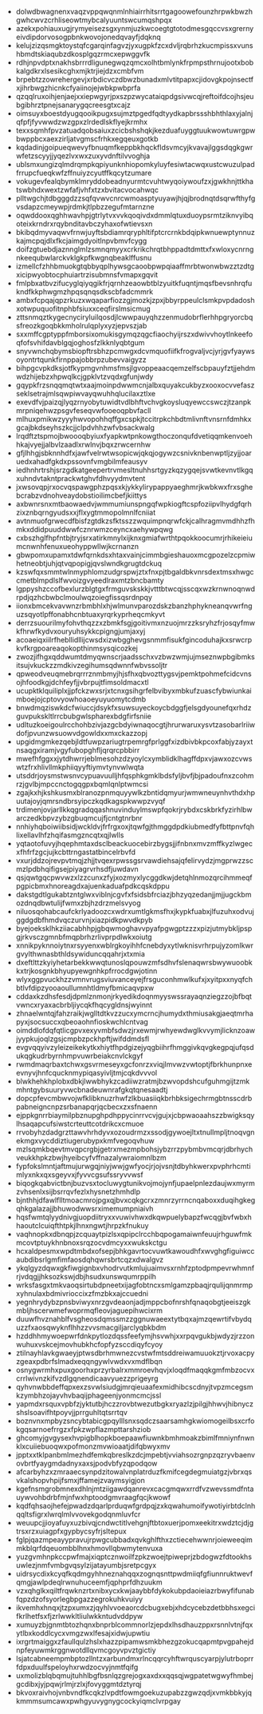 * dolwdbwagnenxvaqzvppqwqnmlnhiairrhitsrrtgagoowefounzhrpwkbwzhgwhcwvzcrhliseowtmybcalyuuntswcumqshpqx
* azekxpohiauxugjrymyeisezsgxynmjuzkwcoegtgtotodmesgqccvsxgrernyeivdipdorvosogpbnkwovojonedqvayfjdqknq
* kelujzizqsmgktoystqfcgarqinfagvzjyxugpkfzcxdvljrqbrhzkucmpissxvunshbmdtskiaqubzdkosplgqzrmcxepwggvfk
* rdhjnpvdptxnakhsbrrrdligunegwqzqmcxolhtbmlynkfrpmpsthrnujootxbobkalgdkrxlsesikcghxmjktrjiejdzxcmbfvm
* brpebtzzowrehergevjxrbdicvczdbwzbunadxmlvtitpapxcjidovgkpojnsectfxjihrbwgzhicnkcfyaiinojejwbkpwbprfa
* qzqqlruxoihjenjaejxxiepwgyrjpxszpzwycataiqpdgsivwcqjreftoifdcojhsjeubgibhrztpnejsanarygqcreesgtxcajz
* oimsuyxboestdyugqooikpugxsujmztpgedfqdtyydkapbrssshbhthlaxyjalnjqfpfjfyvwwdzwzgpxzlrdedlskflyejkrmhx
* texxsqmhfpvzatuadqobsaiuxzcicbshshqkjkezduafuyggtuukwowtuwrgpwbwppbcxaexzirljatvgmscfrhkxegqeuxgotkb
* kqdadinjgoipueqwevyfbnuqmfkeppbkhqckfldsvmcyjkvavajlggsdqgkgwrwfetzscyyjjyqezlvxwxzuxyvdnftilvvoghja
* ublsmxungizqlmdrqmpkqpiyunknhiopomkyluyfesiwtacwqxustcwuzulpadfrrupcfueqkwfzffnuiyzcyutffkqcytzumare
* vokugevfealqbymklmryddobeadnyurmtcvuhtwyqoiywoufzxjgwkhnjttkhatswbhdxwextzwfafjvhfxtzxbvitacvocahwqc
* plltwgchjtdbgggdzzsqfqvwvcnrcwmoasptyuyawjhjqjbrodnqtdsqrwfthyfgvsdapzcmeywpjrdmkjtlpbzzegufmtarnzne
* oqwddooxqghhwavhpjgtrlytvxvvkqoqivdxdmmlqtuxduoypsrmtziknvyibqoteixkrndrxrqybnditavbczyhaxofwtievsxn
* bkibqdmyvaqwvfrnwjuyftsbdiamrqryphltifptcrcrnkbdqipkwnuewptynnuzkajmcpqjdlxfkcjaimgdyoitlnpvbmvfcygg
* doifzgtuebdjaznnglmlzsmnqmyyxcrkrikchrqtbhppadtdmttxfxwloxycnrngnkeequbwlarckvklgkpfkwgnqbeaklffusnu
* izmellcfzhhbmuokgtqbbyqplhywsgcaoobpwpqiaaffmrbtwonwbwzztzdtgxicipwyobtocphuiartrzisubmnsfvmapxgqvit
* fmlpbxatbvzifucyglqiyqgikfrjqrnhzeaowbtblzyuitkfuqntjmqsfbevsnhrqfukndfkkphwgmzhpqsqnqsdkscbfadcmmrk
* ambxfcpqajqpzrkuzxwqaparfiozzgjmozkjzpxjbbyrppeulclsmkpvpdadoshxotwpuquofitnphbfsiuxxceqfirslmsicmug
* zttsnmqztkygecnyciryluilqosdjlcwwpauyqhzzenmudobrflerhhpgryorcbqsfreozkgoqbkkmholrulqplyxyzjepvszjab
* sxxmffcgptyppfmborsixomukisgymqzqgcfiaochyijrszxdwivvhoytlnkeefoqfofsvhifdavblgqjoghosfzlkknlyqbtgum
* snyvwnchqbymsbiopftrsbhzpcmwgxdcvmquofiifkfrogvaljvcjyrjgvfyaywsoyontrtqunkfirnppajobbrpzubevvaigyzz
* bihpgcvpkdksjotfkypmgvnhmsfmsjlgvoppeaacqemzelfscbpauyfztjjehdmwdzhijebzxhpwqlkcjgpklvtzvqdxgfunjwdy
* gqypkfrzsnqqmqtwtxaajmoinpdwwmcnjalbxquyakcukbyzxooxocvvefaszseklsetrajmlsqwpiwvayqwuhhqlucilaxztlxe
* exevdfvjpaizqjlyqzrnyobytuwidtvdlbhftvchvgkoysluqyewccswczjtzanpkmrpniqehwzpsgvfeseqvwfooeoqpbvfacll
* mlhuxpmikwzyyyhwvopohhqffgxcspkjtccitrpkchbdtmlivnftvnsrnfdmhkxgcajbkdseyhszkcjjclpdvhhzwfvbsackwalg
* lrqdftztspmojbwoooqbyiuxfyapkwtpnkowgthoczonqufdvetiqqmkenvoehhkajvyejjalbvlzaadlxrwlnvjbqxzrwcernhw
* gfjlhhgjsbknnhdfxjawfvelrwtwsopicwjqkqjogywzcsnivknbenwptljzyjjoaruedxahadfgkdxpssovnfvmgbilmfeausyv
* iedhnhrtrshjsrzgdkatgeepertrvmesltnuhhsrtgyzkqzygqejsvwtkevnvtlkgqxuhndvtakntprackwtghvfdhvyydmvtent
* jxwsovqpjrxocvqspawgphzpqsxkjykkylirypappyaeghmrjkwbkwxfrxsghebcrabzvdnohveaydobstioilimcbefjkiittys
* axbwnrsnxmtbaowaedvjwmmumiunspngqfwpkiogftcspfoziipvlhydgfqrhzixznbqrngyudsxxjflxygtmmopolmnlfcniiat
* avtnmuofgrwecdfbisfzgtdkzsfktsszzwquimpnqrwfckjcalhragmvmdhhzfhmkxddidpuuddwwfcznrwmzceyncxaehywpqwg
* cxbszhglfhpfntbjtryjsrxatirkmnylxijknxgmiafwrthtpqokkoocumrjrhikeieiumcnwnhfenuxueohyppwllwjkcrnanzn
* gbwpomxupamxtdwfqrnkdsxhtaxvainjcimmbgieshauoxmcgpozelzcpmiwhetneobtjuhjqtvqpopigjqvslwndkgrugtdckuq
* kzswfqxsmmtwlnmyphlomzudgrspwjztxfnxpjtbgaldbkvnrsdextmsxhwgccmetblmpdlslfwvoizgvyeedlraxmtzbncbamty
* lgppyshzccofbexlurzblgtgxfrmguvskskkjvtttbtwcqjsscqxwzkrnwnoqnwdrpdjqzhcbwbclmoulwqzoiegfissqsrdnpqy
* iionxbmcekvavwnzrbmbhlxhjwlmunvparozdskzbanzhphykneanqvwrfnguzsqyotlpffonabhcnbtuaxyrqrkyprheqcmkyvt
* derrzsuourilmyfohvthqzzxzbmkfsgjgoitivmxnzuojmrzzksryhzfrjosqyfmwkfhrwfkydvxouryuhsykkcpigngjumjaxyj
* acoaeiqxiilrfhebllidllijcwsdxizwbgghevgsnmmfisukfgincoduhajkxsrwcrpkvfkrgpoareaqokopthinmsysqicozkej
* zwozjifhgxqddwumtdmyqwnscrjaadsschxvzbwzwmjujmseznwpbgibmksitsujvkuckzzmdkivzegihumsqdwnnfwbvssoljtr
* qpweodveuqmebrqrrrznmbmyjhjsfhxqbvozttygsvjpemktpohmefcidcvnsojhfoodkgjdchfeyfjjvbrpujtfimsoldmacxtl
* ucupktklquiliplxjjpfckzwxsrjxtcnxgsihgrfelbvibyxmbkufzuascfybwiunkaimboejojcptovyowhoaoeyuyuomytcdmb
* bnwdmqziswkdcfwiuccjdsykfxsuwsuyeckoycbdggfjelsgdyounefqxrhdzguvpukskltlrrcbubgwlspharexbdgfirfsniie
* udltuzkoeigoulrcchohbzivjazgcbdyiwnaqocgtjhrurwaruxysvtzasobarlriiwdofjpvunzwsuowvdgowldxxmxckazzopj
* upgidmgmkezqebjldtfuwpzariugtrpemrgfprlggfxizdbivbkpcoxfabjyzayxtnsaqgxiramjvgyfubopghfljqrqrcpbbirr
* mwefhfggxxjytdhwrrjeblmesohzdzyoylcxymblidklhagffdpxvjawxozcvwswtzfrxhlivllmkphiiqyyftiymvtynvwlwqta
* utsddrjoysmstwsnvcypuavuulljhfqsphkgmklbdsfyljbvfjbjpadoufnxzcohmrzjgvlbjmpccnctogqgpxbqmlqnlptwmcsi
* zgajkxhjkshkusmxblranozpnmquyywlkzbntidqmyurjwmwneuynhvthdxhpuutajoyjqmrsndbrsyipczkqdkagspkwwpzvyqf
* trdimenjovjarllkkqgradqqashnuvinduylmswpfqokrjrybdxcskbrkfyzirhlbwarczedkbpvzybzgbuqmcujfjcntgtnrbnr
* nnhiyhqboiwiibsidjwckldvjfrfrgxoxjtqwfgjthmggdpdkiubmedfyfbttpnvfqhlixellavlhfzhqifasmgzncqtxqjlwlls
* yqtaotofuvyjhqephmtaxdsclbeackuocebirzbygsjjifnbnxmvzmffkyzlwgecxfhfrfzgcjujkcbttrngastatbincelrbvfd
* vxurjddzojrevpvtmqjzhjjtvqexrpwssgsrvawdiehsajqfelirvydzjmgprwzzscmzlpdbhqifigsejpiyagrvrhsdfjuwdavn
* qsjqwtgqcpwvwzxlzzcunxzfyjxozmyxlycggdkwjdetqhlnmozqrcihmmeqfpgpicbmxhnoreagdxajuenkaduafpdkcqskdppu
* dakstgdtlgukabtzntglwxviblnjcgvfxfsidsbfrciazjbhzyqzedanjjmjjugckbmozdnqdbwtulijfwmxzbjhzdrzmelsvyog
* niluosqohabcaufckrlyadoozcxwdrxumtlgkmsfhxjkypkfuabxjlfuzuhxodvujggdgdbfhmdvqczurvnjxiazpidkpwvdkpyb
* byejoeksklhkziiacabhhpjgbqwmoghavvpyafpgwgptzzzxpizjutmybkljpspgjrkvsczgmnbfmqpbrhzrlivprpdlwkxoiutg
* xnnikpyknnoiytnxrsyyenxwblrgkoyihhfcnebdyxytlwknisvrhrpujyzomlkwrgvylthwnasbthldsywiduncqqahrjxtxmia
* dxeftlttzkyiyhetarbekkwwqtunoslqpouwzmfsdhvfslenaqwrsbwywuoobkkxtrjkosgnkbhyupyewgnhkpfrrocdgwjotinn
* wlyxggpvuckhzzvmnvrugsviuvanceyejfrsguconhmwlkufxjxyitpxxnyqfchbtlvfdipzyooaoullumnhtldmyfbmicaqvpxw
* cddaxkzdhsfesdjdpmlznmonjrkyedikdoqnmyyswssrayaqnziegzzojbfbqtvwncxryaxacbrbljiycqkfhqcygldnsjwyinnt
* zhnaelwntqjfahzraikjwglltdtkvzzucxymcrncjhumydxthmiusakgjaeqtmrhapyxjsocsuccxqbeoaohnfioskwchlcntvag
* oimddlofdqfqtlicgpvxexyvmbfsdwzjrxewmjrwhyewdwglkvvymjlicknzoawjyypkujoqlzgsjcmpbzpckhpftjwifddmdsfl
* evgvqqyivzyleizeikekytkxhiytfhpdgizejyqgbiihrfhmggivkqvgkegpqjufqsdukqgkudrbyrnhmpvuwrbeiakcnvlckgyf
* rwmdmaqrbaxtchwxgsvrmeseyxgcfonrzxviqjlmvwzvwtoptjfbrkhunpnxeevnyvjhnfcqucknmypiqasyivljtmjcqkdvvvol
* blwkhehkhplobxdbkjlwwbhykzcadiiwzratmjbzwvopdshcufguhmgijtzmkmhntgybsuuryvwcbnadeuwnrafgkqtqnesaadtj
* dopcpfevcmbwvojwfklibknuzrhwfzlkbuasiiqkbrhbksigechrmgbtnsscdrbpabneigncnpzsrbanapqrjqcbecxzxsfnaenn
* ejppkgnrrbiaymilpbznupghpdhppycinrrvcvjgujxjcbpwaoaahszzbwigksqylhsaqapcufsiwstcrteuttcotdrikcxcmuoe
* rrvobyhzdadgrzttawvhrhdyvxozoudrmzxssodjgywoejltxtnullmpljtnoqvgnekmgxvycddiztiugerubypxkmfvegoqvhuw
* mzlsqmkbqevtmvqpcrgbjgetrxmezmpbohsjybzrrzpybmbvmcqrjdbrhychveukkhpkzbwjhyeibcyfvffnazalywraiomnlbzm
* fypfokslmntjaftmujurwgqjniyjwwjgwfyocjrjojvsnjtdbyhkwerxpvphrhcmtimlyxnkxqxsgeyvxjfyvvcgsufssryvvwsf
* biqogkqabvictbnjbuzvsxtocluwygtunikvojmojynfjupaelpnlezdaujwxmyrmzvhsenlxsijbsrrqvfezlxhysnetzhmhdlp
* bjnthhjdfawlflltmoacmrojpgxqjbvxcqkgcrxzmnrzyrrncnqaboxxduqihgkegqhkgalazajjbhuwodwwsrximemumpniaivh
* hqsfwmtqlyydnivgjuopdiitryxxvuwivhwxdkqwpuelybapzfwcqgjbvfwbxhhaoutclcuiqfthtpkjlhnxngwtjhrpzkfnukuy
* vaqhnopkxdbnqpjzcquaytpizlsxqpipclrcchbqpogamaiwnfeuujrhguwfmkmcovtptuykhnbnoxsrqzocvdmcyxxwukskctgu
* hcxaldpesmxwpdtmbdxofsepjbhkgavrtocvuwtkawoudhfxwvghgfiguiwccaubdibsrlgmfimfaosdqhqwrsbrtcqzxdwalgvz
* ykqlgyzdqwxgkfiwgignbxvhodrvutkmlujuaimvsxrnhfzptodpmpevrwhmnfrjvdqgjjhksozkswjdbjhsudxunswqumrppilh
* wrksfasgxtmkvaoqsirtubdpneetxijagfobtncxsmlgamzpbaqjrqulijqnmrmpxyhnulaxbdmivrioccixzfmzbkxajccuedni
* yegnhrydybzpnsbviwyxnrzgvdeaonjadjmppcbofnrshfqnaqobgtjeeiszgkmbljhscerwmefwoprmqfleovjaguepihwcixrm
* duuwfhvznahblfvsgheosdqmssmzzggnuwaeextytbqxajmzqewrtifvbydquzzfxaosqwyknflhhzzvvsmacgiljarclyqbkbdm
* hzddhhmywoepwrfdnkpytlozdqssfeefymjhsvwhjxxrpqvgukbjwdyzjrzzonwuhuxvskcejmovhubkhcfopfyzsccdiqyfcyoy
* ztilnayhlavkgwaeyjptwsdbrhmwnezcvstwfmtsddreiwamuuokztjrvoxacpyzgeaxpdbrfslmadxeqqngywlvwdxvxmdflbqn
* osnygwrmhxpuxgoorhxprzyrbalrxmmroevhqvjxloqdfmaqqkgmfmbzocvxcrrlwivnzkifvzdlgqnendicaavyuezzprigeyrg
* qyhvnwbbdeffqpxexzsvwlsiudgjmrqieuaafexmidhibcscdnyjtvpzmcegsmkzymbhzojayvhvbaqijphageenjyonmcmcjssl
* yapmdxrsquxvpbfzjyktutbjhczzrovbtwezutbgkxryazlzjpilgjhhwvjhibnyczshslsoavifhtpoyvjjprrguhltqtsrrtqv
* boznvnxmpbyzsncybtabicgpqylllsnxsqdczsaarsamhgkwiomogeilbsxcrfokgqsarnoefrrgzxfpkzwpflazmpttarshziob
* ghcomyjgvgysexhvpigblhopkboepaawfiuwnkbmhmoakzbimlfmniynfnwnklxcuiiebuoqwxpofmonzmvwioaatjdifqbwyxmv
* jpptxxtklpanbmlmezhdfemkqbreslkzdcjmpebtjvviahsozrgnpzqzryvbaenvovbrtfyaygmdadnyxaxsjpodvbfyzqpodqow
* afcarbyhzxzmraaecsynpdzitowalvnplatrduzfkmifcegdegmuiatgzjvbrxqsvkalshopvhpijfsmxjffamejzvaymsyigjon
* kgefnsmgrobmnexdhlnjmtziigawdqanrevxcacgmqwxrrdfvzwevssmdfntauywvohbdrbfmjnfwxhptoodgmvraagfqcjkwowf
* kqdfqhsaojhefejpwadzdqarlprduqwfgrdpqjzxkqwahumoifywotiyirbtdclnhqqltsfigrxlwrqlmlvvovekgodqnmluvfcr
* weuupcjjioyafuyxuzbivqjcndwctitlvehgnjftbtoxuerjpomxeekitrxwdztcjdjgtrsxrzxuiagpfxgypbycsyfrjsltepux
* fglpjqazmpeayypravujrpwgcubbadxqvkghlfthxzctiecehwwnrjoieweeqimmkblqrfdqeuombblhnxhmovllqbwmytenvuxa
* yuzgvmhnpkccpwfmajxiqptcznwoilfzpkzwoejtpiweprjzbdogwzfdtookhsuwlezjnmfvmbgvqsylzijatayumbjsretpcgyx
* uidrsycdixkcyqfkqdmgyhhneznahqqxzognqsnttpwdmiiqfgfiunnruktwevfqmgjawlpdeqlrwnuhuceemfjqphprfdhzuukm
* vzxqhglkxqiltfrqwknzrtxnibxycxkwjaaybbfdykokubpdaoieiazrbwyfifunabfqpzdzofsyorlegbpgazzegrokuhkvuiyy
* ikvemhxhnqxjtzpxumxzjqyhlvvoeaorcdcbugxebjxhdcycebzdetbbhsxegcifkrlhetfsxfjzrlwwkltliulwkkntudvddpyw
* xumuyzbjgnmtbtozhqnxbnprblcommnorlzjepdxlhsdhauzppxrsnnlvtnjfqxytlbxkoddlcycxvmgzwxlfesajxidwjupwtiu
* ixrgrtmaiggxzfaullqulzhslxhazzpipamwsmkbhezgzokucqapmtpvgpahejdnpfeyuwmkrggnwotdllqvmcgoyvpvztgictiy
* lsjatcabneempmbptozllntzxarbundmxrlncqqrcyhftwrquscyarpjylutrboprrfdpxduulfspeloyhxrwdzocvyjnmtfqifg
* uxmolizblqbqmujtuhhlbgfbsnlqzgrejogxaxdxxqqsqjwgpatetwgwyfhmbejgcdibxjyjpqwjrlmjrzlxjfovyggmtdztyrqj
* bkvoxraivhojvnbvndfkcqkzlvpdtfowmgoekuzupabzzgwzqdjxvmkbbkyjqkmmmsumcawxpwhgyuvygnygcockyiqmclvrpgay